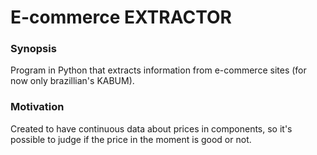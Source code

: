 # E-commerce EXTRACTOR

### Synopsis

Program in Python that extracts information from e-commerce sites (for now only brazillian's KABUM).

### Motivation

Created to have continuous data about prices in components, so it's possible to judge if the price in the moment is good or not.
